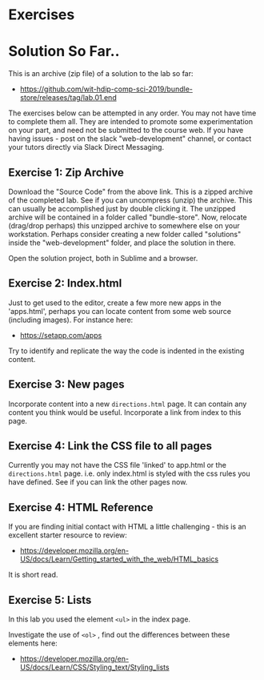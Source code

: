 # Exercises

# Solution So Far..

This is an archive (zip file) of a solution to the lab so far:

- <https://github.com/wit-hdip-comp-sci-2019/bundle-store/releases/tag/lab.01.end>

The exercises below can be attempted in any order. You may not have time to complete them all. They are intended to promote some experimentation on your part, and need not be submitted to the course web. If you have having issues - post on the slack "web-development" channel, or contact your tutors directly via Slack Direct Messaging.

## Exercise 1: Zip Archive

Download the "Source Code" from the above link. This is a zipped archive of the completed lab. See if you can uncompress (unzip) the archive. This can usually be accomplished just by double clicking it. The unzipped archive will be contained in a folder called "bundle-store". Now, relocate (drag/drop perhaps) this unzipped archive to somewhere else on your workstation. Perhaps consider creating a new folder called "solutions" inside the "web-development" folder, and place the solution in there.

Open the solution project, both in Sublime and a browser.

## Exercise 2: Index.html

Just to get used to the editor, create a few more new apps in the 'apps.html', perhaps you can locate content from some web source (including images). For instance here:

- <https://setapp.com/apps>

Try to identify and replicate the way the code is indented in the existing content.

## Exercise 3: New pages

Incorporate content into a new `directions.html` page. It can contain any content you think would be useful. Incorporate a link from index to this page.


## Exercise 4: Link the CSS file to all pages

Currently you may not have the CSS file 'linked' to app.html or the `directions.html` page. i.e. only index.html is styled with the css rules you have defined. See if you can link the other pages now.


## Exercise 4: HTML Reference

If you are finding initial contact with HTML a little challenging - this is an excellent starter resource to review:

 - <https://developer.mozilla.org/en-US/docs/Learn/Getting_started_with_the_web/HTML_basics>

It is short read.

## Exercise 5: Lists

In this lab you used the element `<ul>` in the index page.

Investigate the use of `<ol>` , find out the differences between these elements here:

 - <https://developer.mozilla.org/en-US/docs/Learn/CSS/Styling_text/Styling_lists>

